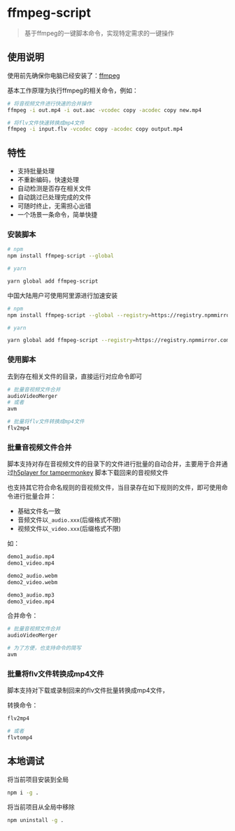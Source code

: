 # ffmpeg-script

> 基于ffmpeg的一键脚本命令，实现特定需求的一键操作

## 使用说明

使用前先确保你电脑已经安装了：[ffmpeg](http://ffmpeg.org/)  

基本工作原理为执行ffmpeg的相关命令，例如：

```sh
# 将音视频文件进行快速的合并操作
ffmpeg -i out.mp4 -i out.aac -vcodec copy -acodec copy new.mp4

# 将flv文件快速转换成mp4文件
ffmpeg -i input.flv -vcodec copy -acodec copy output.mp4
```

## 特性

- 支持批量处理
- 不重新编码，快速处理
- 自动检测是否存在相关文件
- 自动跳过已处理完成的文件
- 可随时终止，无需担心出错
- 一个场景一条命令，简单快捷

### 安装脚本

```sh
# npm
npm install ffmpeg-script --global

# yarn

yarn global add ffmpeg-script
```

中国大陆用户可使用阿里源进行加速安装

```sh
# npm
npm install ffmpeg-script --global --registry=https://registry.npmmirror.com

# yarn

yarn global add ffmpeg-script --registry=https://registry.npmmirror.com
```

### 使用脚本

去到存在相关文件的目录，直接运行对应命令即可

```sh
# 批量音视频文件合并
audioVideoMerger
# 或者
avm

# 批量将flv文件转换成mp4文件
flv2mp4
```

### 批量音视频文件合并

脚本支持对存在音视频文件的目录下的文件进行批量的自动合并，主要用于合并通过[h5player for tampermonkey](https://github.com/xxxily/h5player) 脚本下载回来的音视频文件  

也支持其它符合命名规则的音视频文件，当目录存在如下规则的文件，即可使用命令进行批量合并：

- 基础文件名一致
- 音频文件以`_audio.xxx`(后缀格式不限)
- 视频文件以`_video.xxx`(后缀格式不限)

如：

```txt
demo1_audio.mp4
demo1_video.mp4

demo2_audio.webm
demo2_video.webm

demo3_audio.mp3
demo3_video.mp4
```

合并命令：

```sh
# 批量音视频文件合并
audioVideoMerger

# 为了方便，也支持命令的简写
avm
```

### 批量将flv文件转换成mp4文件

脚本支持对下载或录制回来的flv文件批量转换成mp4文件，

转换命令：

```sh
flv2mp4

# 或者
flvtomp4
```

## 本地调试

将当前项目安装到全局

```sh
npm i -g .
```

将当前项目从全局中移除

```sh
npm uninstall -g .
```
